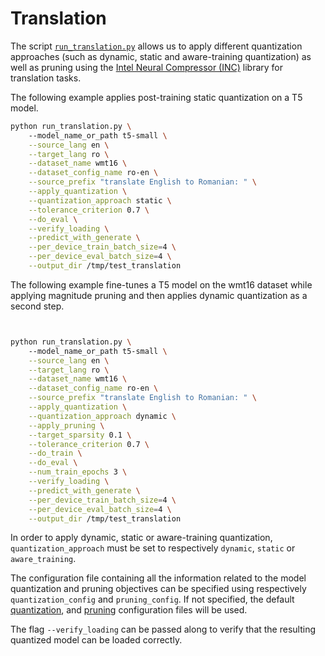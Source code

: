 <!---
Copyright 2022 The HuggingFace Team. All rights reserved.

Licensed under the Apache License, Version 2.0 (the "License");
you may not use this file except in compliance with the License.
You may obtain a copy of the License at

    http://www.apache.org/licenses/LICENSE-2.0

Unless required by applicable law or agreed to in writing, software
distributed under the License is distributed on an "AS IS" BASIS,
WITHOUT WARRANTIES OR CONDITIONS OF ANY KIND, either express or implied.
See the License for the specific language governing permissions and
limitations under the License.
-->

# Translation

The script [`run_translation.py`](https://github.com/huggingface/optimum-intel/blob/main/examples/neural_compressor/translation/run_translation.py)
allows us to apply different quantization approaches (such as dynamic, static and aware-training quantization) as well as pruning 
using the [Intel Neural Compressor (INC)](https://github.com/intel/neural-compressor) library for translation tasks.

The following example applies post-training static quantization on a T5 model.

```bash
python run_translation.py \ 
    --model_name_or_path t5-small \
    --source_lang en \
    --target_lang ro \
    --dataset_name wmt16 \
    --dataset_config_name ro-en \
    --source_prefix "translate English to Romanian: " \
    --apply_quantization \
    --quantization_approach static \
    --tolerance_criterion 0.7 \
    --do_eval \
    --verify_loading \
    --predict_with_generate \
    --per_device_train_batch_size=4 \
    --per_device_eval_batch_size=4 \
    --output_dir /tmp/test_translation
```

The following example fine-tunes a T5 model on the wmt16 dataset while applying magnitude pruning and then applies dynamic quantization as a second step.

```bash


python run_translation.py \ 
    --model_name_or_path t5-small \
    --source_lang en \
    --target_lang ro \
    --dataset_name wmt16 \
    --dataset_config_name ro-en \
    --source_prefix "translate English to Romanian: " \
    --apply_quantization \
    --quantization_approach dynamic \
    --apply_pruning \
    --target_sparsity 0.1 \
    --tolerance_criterion 0.7 \
    --do_train \
    --do_eval \
    --num_train_epochs 3 \
    --verify_loading \
    --predict_with_generate \
    --per_device_train_batch_size=4 \
    --per_device_eval_batch_size=4 \
    --output_dir /tmp/test_translation
```

In order to apply dynamic, static or aware-training quantization, `quantization_approach` must be set to 
respectively `dynamic`, `static` or `aware_training`.

The configuration file containing all the information related to the model quantization and pruning objectives can be 
specified using respectively `quantization_config` and `pruning_config`. If not specified, the default
[quantization](https://github.com/huggingface/optimum-intel/blob/main/examples/neural_compressor/config/quantization.yml),
and [pruning](https://github.com/huggingface/optimum-intel/blob/main/examples/neural_compressor/config/prune.yml) 
configuration files will be used.

The flag `--verify_loading` can be passed along to verify that the resulting quantized model can be loaded correctly.
